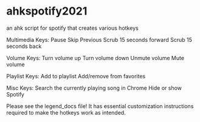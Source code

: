 # ahkspotify2021
an ahk script for spotify that creates various hotkeys

Multimedia Keys:
Pause
Skip
Previous
Scrub 15 seconds forward
Scrub 15 seconds back

Volume Keys:
Turn volume up
Turn volume down
Unmute volume
Mute volume

Playlist Keys:
Add to playlist
Add/remove from favorites

Misc Keys:
Search the currently playing song in Chrome
Hide or show Spotify

Please see the legend_docs file! It has essential customization instructions required to make the hotkeys work as intended.
